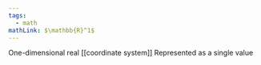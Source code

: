 ```yaml
---
tags:
  - math
mathLink: $\mathbb{R}^1$
---
```

One-dimensional real [[coordinate system]]
Represented as a single value